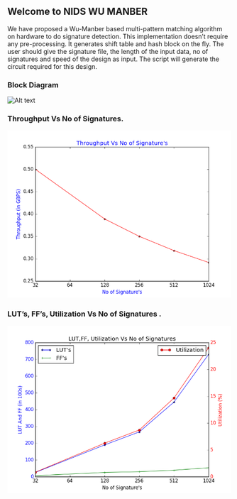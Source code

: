 ## Welcome to NIDS WU MANBER

We have proposed a Wu-Manber based multi-pattern matching algorithm on hardware to do signature detection. This implementation doesn’t require any pre-processing. It generates shift table and hash block on the fly. The user should give the signature file, the length of the input data, no of signatures and speed of the design as input. The script will generate the circuit required for this design.
### Block Diagram
![Alt text](/img/fullblock.png?raw=true "Optional Title")
### Throughput Vs No of Signatures.
![Alt text](/img/Throughput.png?raw=true "Optional Title")
### LUT’s, FF’s, Utilization Vs No of Signatures .
![Alt text](/img/graph1.png?raw=true "Optional Title")
